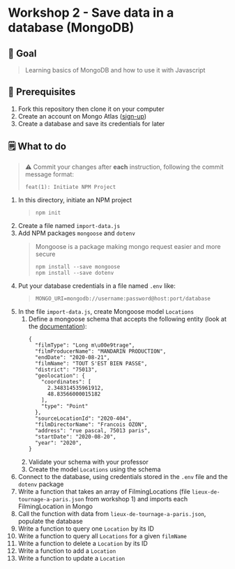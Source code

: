 # Workshop 2 - Save data in a database (MongoDB)

## 🌟 Goal

> Learning basics of MongoDB and how to use it with Javascript

## 👷 Prerequisites

1. Fork this repository then clone it on your computer
2. Create an account on Mongo Atlas ([sign-up](https://www.mongodb.com/cloud/atlas/register))
3. Create a database and save its credentials for later

## 🗒 What to do

> ⚠ Commit your changes after **each** instruction, following the commit message format:
> ```text
> feat(1): Initiate NPM Project
> ```

1. In this directory, initiate an NPM project
   > ```shell
   > npm init
   > ```
2. Create a file named `import-data.js`
3. Add NPM packages `mongoose` and `dotenv`
   > Mongoose is a package making mongo request easier and more secure
   > ```shell
   > npm install --save mongoose
   > npm install --save dotenv
   > ```
4. Put your database credentials in a file named `.env` like:
   > ```dotenv 
   > MONGO_URI=mongodb://username:password@host:port/database
   > ```
5. In the file `import-data.js`, create Mongoose model `Locations`
   1. Define a mongoose schema that accepts the following entity (look at the [documentation](https://mongoosejs.com/docs/guide.html#definition)):
      ```shell
      {
        "filmType": "Long m\u00e9trage",
        "filmProducerName": "MANDARIN PRODUCTION",
        "endDate": "2020-08-21",
        "filmName": "TOUT S'EST BIEN PASSE",
        "district": "75013",
        "geolocation": {
          "coordinates": [
            2.348314535961912,
            48.83566000015182
          ],
          "type": "Point"
        },
        "sourceLocationId": "2020-404",
        "filmDirectorName": "Francois OZON",
        "address": "rue pascal, 75013 paris",
        "startDate": "2020-08-20",
        "year": "2020",
      }
      ```
   2. Validate your schema with your professor
   3. Create the model `Locations` using the schema
6. Connect to the database, using credentials stored in the `.env` file and the `dotenv` package
7. Write a function that takes an array of FilmingLocations (file `lieux-de-tournage-a-paris.json` from workshop 1) and
    imports each FilmingLocation in Mongo
8. Call the function with data from `lieux-de-tournage-a-paris.json`, populate the database
9. Write a function to query one `Location` by its ID
10. Write a function to query all `Locations` for a given `filmName`
11. Write a function to delete a `Location` by its ID
12. Write a function to add a `Location`
13. Write a function to update a `Location`
